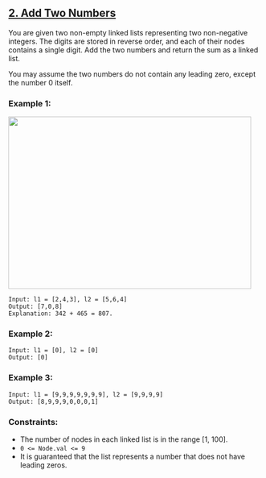 ## [2. Add Two Numbers](https://leetcode.com/problems/add-two-numbers/)

You are given two non-empty linked lists representing two non-negative integers. The digits are stored in reverse order, and each of their nodes contains a single digit. Add the two numbers and return the sum as a linked list.

You may assume the two numbers do not contain any leading zero, except the number 0 itself.

### Example 1:
<img alt="" src="https://assets.leetcode.com/uploads/2020/10/02/addtwonumber1.jpg" style="width: 483px; height: 342px;">

```
Input: l1 = [2,4,3], l2 = [5,6,4]
Output: [7,0,8]
Explanation: 342 + 465 = 807.
```

### Example 2:
```
Input: l1 = [0], l2 = [0]
Output: [0]
```

### Example 3:
```
Input: l1 = [9,9,9,9,9,9,9], l2 = [9,9,9,9]
Output: [8,9,9,9,0,0,0,1]
```

### Constraints:

- The number of nodes in each linked list is in the range [1, 100].
- `0 <= Node.val <= 9`
- It is guaranteed that the list represents a number that does not have leading zeros.